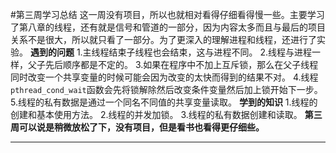 #第三周学习总结
这一周没有项目，所以也就相对看得仔细看得慢一些。主要学习了第八章的线程，还有就是信号和管道的一部分，因为内容太多而且与最后的项目关系不是很大，所以就只看了一部分。为了更深入的理解进程和线程，还进行了实验。
**遇到的问题**
1.主线程结束子线程也会结束，这与进程不同。
2.线程与进程一样，父子先后顺序都是不定的。
3.如果在程序中不加上互斥锁，那么在父子线程同时改变一个共享变量的时候可能会因为改变的太快而得到的结果不对。
4.线程`pthread_cond_wait`函数会先将锁解除然后改变条件变量然后加上锁开始下一步。
5.线程的私有数据是通过一个同名不同值的共享变量读取。
**学到的知识**
1.线程的创建和基本使用方法。
2.线程的并发加锁。
3.线程的私有数据创建和读取。
**第三周可以说是稍微放松了下，没有项目，但是看书也看得更仔细些。**
______________________________________________________________________________________________

